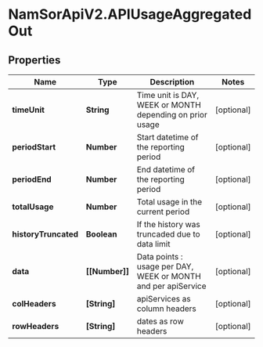 # NamSorApiV2.APIUsageAggregatedOut

## Properties
Name | Type | Description | Notes
------------ | ------------- | ------------- | -------------
**timeUnit** | **String** | Time unit is DAY, WEEK or MONTH depending on prior usage | [optional] 
**periodStart** | **Number** | Start datetime of the reporting period | [optional] 
**periodEnd** | **Number** | End datetime of the reporting period | [optional] 
**totalUsage** | **Number** | Total usage in the current period | [optional] 
**historyTruncated** | **Boolean** | If the history was truncaded due to data limit | [optional] 
**data** | **[[Number]]** | Data points : usage per DAY, WEEK or MONTH and per apiService | [optional] 
**colHeaders** | **[String]** | apiServices as column headers  | [optional] 
**rowHeaders** | **[String]** | dates as row headers  | [optional] 


